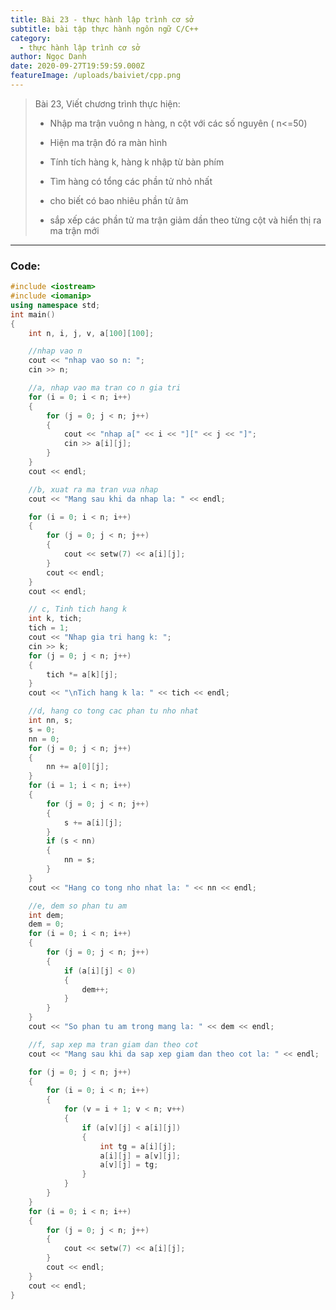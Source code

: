 ```yaml
---
title: Bài 23 - thực hành lập trình cơ sở
subtitle: bài tập thực hành ngôn ngữ C/C++
category:
  - thực hành lập trình cơ sở
author: Ngọc Danh
date: 2020-09-27T19:59:59.000Z
featureImage: /uploads/baiviet/cpp.png
---
```


> Bài 23, Viết chương trình thực hiện:  
> 
> *   Nhập ma trận vuông n hàng, n cột với các số nguyên ( n<=50)
> 
> *   Hiện ma trận đó ra màn hình
> 
> *   Tính tích hàng k, hàng k nhập từ bàn phím
> 
> *   Tìm hàng có tổng các phần tử nhỏ nhất
> 
> *   cho biết có bao nhiêu phần tử âm
> 
> *   sắp xếp các phần tử ma trận giảm dần theo từng cột và hiển thị ra ma trận mới

---

### Code: 

```c++
#include <iostream>
#include <iomanip>
using namespace std;
int main()
{
    int n, i, j, v, a[100][100];

    //nhap vao n
    cout << "nhap vao so n: ";
    cin >> n;

    //a, nhap vao ma tran co n gia tri
    for (i = 0; i < n; i++)
    {
        for (j = 0; j < n; j++)
        {
            cout << "nhap a[" << i << "][" << j << "]";
            cin >> a[i][j];
        }
    }
    cout << endl;

    //b, xuat ra ma tran vua nhap
    cout << "Mang sau khi da nhap la: " << endl;

    for (i = 0; i < n; i++)
    {
        for (j = 0; j < n; j++)
        {
            cout << setw(7) << a[i][j];
        }
        cout << endl;
    }
    cout << endl;

    // c, Tinh tich hang k
    int k, tich;
    tich = 1;
    cout << "Nhap gia tri hang k: ";
    cin >> k;
    for (j = 0; j < n; j++)
    {
        tich *= a[k][j];
    }
    cout << "\nTich hang k la: " << tich << endl;

    //d, hang co tong cac phan tu nho nhat
    int nn, s;
    s = 0;
    nn = 0;
    for (j = 0; j < n; j++)
    {
        nn += a[0][j];
    }
    for (i = 1; i < n; i++)
    {
        for (j = 0; j < n; j++)
        {
            s += a[i][j];
        }
        if (s < nn)
        {
            nn = s;
        }
    }
    cout << "Hang co tong nho nhat la: " << nn << endl;

    //e, dem so phan tu am
    int dem;
    dem = 0;
    for (i = 0; i < n; i++)
    {
        for (j = 0; j < n; j++)
        {
            if (a[i][j] < 0)
            {
                dem++;
            }
        }
    }
    cout << "So phan tu am trong mang la: " << dem << endl;

    //f, sap xep ma tran giam dan theo cot
    cout << "Mang sau khi da sap xep giam dan theo cot la: " << endl;

    for (j = 0; j < n; j++)
    {
        for (i = 0; i < n; i++)
        {
            for (v = i + 1; v < n; v++)
            {
                if (a[v][j] < a[i][j])
                {
                    int tg = a[i][j];
                    a[i][j] = a[v][j];
                    a[v][j] = tg;
                }
            }
        }
    }
    for (i = 0; i < n; i++)
    {
        for (j = 0; j < n; j++)
        {
            cout << setw(7) << a[i][j];
        }
        cout << endl;
    }
    cout << endl;
}
```
